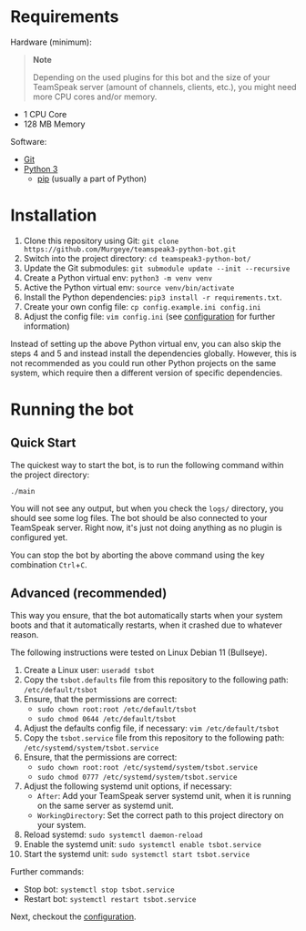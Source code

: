 # Requirements

Hardware (minimum):

> **Note**
>
> Depending on the used plugins for this bot and the size of your TeamSpeak server (amount of channels, clients, etc.), you might need more CPU cores and/or memory.

- 1 CPU Core
- 128 MB Memory

Software:

- [Git](https://git-scm.com/)
- [Python 3](https://www.python.org/)
  - [pip](https://pip.pypa.io/en/stable/installation/) (usually a part of Python)

# Installation

1. Clone this repository using Git: `git clone https://github.com/Murgeye/teamspeak3-python-bot.git`
2. Switch into the project directory: `cd teamspeak3-python-bot/`
3. Update the Git submodules: `git submodule update --init --recursive`
4. Create a Python virtual env: `python3 -m venv venv`
5. Active the Python virtual env: `source venv/bin/activate`
6. Install the Python dependencies: `pip3 install -r requirements.txt`.
7. Create your own config file: `cp config.example.ini config.ini`
8. Adjust the config file: `vim config.ini` (see [configuration](/docs/CONFIGURATION.md#configuration) for further information)

Instead of setting up the above Python virtual env, you can also skip the steps 4 and 5 and instead install the dependencies globally. However, this is not recommended as you could run other Python projects on the same system, which require then a different version of specific dependencies.

# Running the bot

## Quick Start

The quickest way to start the bot, is to run the following command within the project directory:

```shell
./main
```

You will not see any output, but when you check the `logs/` directory, you should see some log files. The bot should be also connected to your TeamSpeak server. Right now, it's just not doing anything as no plugin is configured yet.

You can stop the bot by aborting the above command using the key combination `Ctrl`+`C`.

## Advanced (recommended)

This way you ensure, that the bot automatically starts when your system boots and that it automatically restarts, when it crashed due to whatever reason.

The following instructions were tested on Linux Debian 11 (Bullseye).

1. Create a Linux user: `useradd tsbot`
2. Copy the `tsbot.defaults` file from this repository to the following path: `/etc/default/tsbot`
3. Ensure, that the permissions are correct:
   - `sudo chown root:root /etc/default/tsbot`
   - `sudo chmod 0644 /etc/default/tsbot`
4. Adjust the defaults config file, if necessary: `vim /etc/default/tsbot`
5. Copy the `tsbot.service` file from this repository to the following path: `/etc/systemd/system/tsbot.service`
6. Ensure, that the permissions are correct:
   - `sudo chown root:root /etc/systemd/system/tsbot.service`
   - `sudo chmod 0777 /etc/systemd/system/tsbot.service`
7. Adjust the following systemd unit options, if necessary:
   - `After`: Add your TeamSpeak server systemd unit, when it is running on the same server as systemd unit.
   - `WorkingDirectory`: Set the correct path to this project directory on your system.
8. Reload systemd: `sudo systemctl daemon-reload`
9. Enable the systemd unit: `sudo systemctl enable tsbot.service`
10. Start the systemd unit: `sudo systemctl start tsbot.service`

Further commands:

- Stop bot: `systemctl stop tsbot.service`
- Restart bot: `systemctl restart tsbot.service`

Next, checkout the [configuration](/docs/CONFIGURATION.md).
